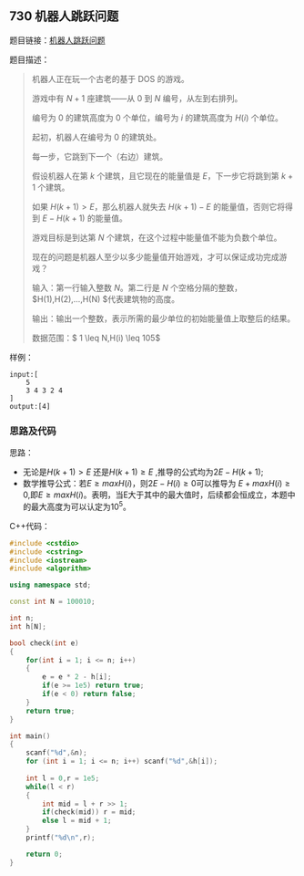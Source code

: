 <!--
 * @Description: 
 * @Author: fengxb
 * @Date: 2022-02-20 12:50:43
 * @LastEditor: fengxb
 * @LastEditTime: 2022-02-20 13:45:41
-->

## 730 机器人跳跃问题

题目链接：[机器人跳跃问题](https://www.acwing.com/problem/content/732/)

题目描述：

> 机器人正在玩一个古老的基于 DOS 的游戏。
>
> 游戏中有 $N+1$ 座建筑——从 $0$ 到 $N$ 编号，从左到右排列。
>
> 编号为 $0$ 的建筑高度为 $0$ 个单位，编号为 $i$ 的建筑高度为 $H(i)$ 个单位。
>
> 起初，机器人在编号为 $0$ 的建筑处。
>
> 每一步，它跳到下一个（右边）建筑。
>
> 假设机器人在第 $k$ 个建筑，且它现在的能量值是 $E$，下一步它将跳到第 $k+1$ 个建筑。
>
> 如果 $H(k+1)>E$，那么机器人就失去 $H(k+1)−E$ 的能量值，否则它将得到 $E−H(k+1)$ 的能量值。
>
> 游戏目标是到达第 $N$ 个建筑，在这个过程中能量值不能为负数个单位。
>
> 现在的问题是机器人至少以多少能量值开始游戏，才可以保证成功完成游戏？
>
> 输入：第一行输入整数 $N$。第二行是 $N$ 个空格分隔的整数，$H(1),H(2),…,H(N) $代表建筑物的高度。
>
> 输出：输出一个整数，表示所需的最少单位的初始能量值上取整后的结果。
>
> 数据范围：$ 1 \leq N,H(i) \leq 105$

样例：

```text
input:[
    5
    3 4 3 2 4
]
output:[4]
```

### 思路及代码

思路：

- 无论是$H(k+1) > E$ 还是$H(k+1) \geq E$ ,推导的公式均为$2E-H(k+1)$;
- 数学推导公式：若$E \geq max{H(i)}$，则$2E-H(i) \geq 0$可以推导为 $E+max{H(i)} \geq 0$,即$E \geq max{H(i)}$。表明，当E大于其中的最大值时，后续都会恒成立，本题中的最大高度为可以认定为$10^5$。

C++代码：

```C++
#include <cstdio>
#include <cstring>
#include <iostream>
#include <algorithm>

using namespace std;

const int N = 100010;

int n;
int h[N];

bool check(int e)
{
    for(int i = 1; i <= n; i++)
    {
        e = e * 2 - h[i];
        if(e >= 1e5) return true;
        if(e < 0) return false;
    }
    return true;
}

int main()
{
    scanf("%d",&n);
    for (int i = 1; i <= n; i++) scanf("%d",&h[i]);
    
    int l = 0,r = 1e5;
    while(l < r)
    {
        int mid = l + r >> 1;
        if(check(mid)) r = mid;
        else l = mid + 1;
    }
    printf("%d\n",r);

    return 0;
}
```